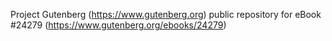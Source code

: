 Project Gutenberg (https://www.gutenberg.org) public repository for eBook #24279 (https://www.gutenberg.org/ebooks/24279)
